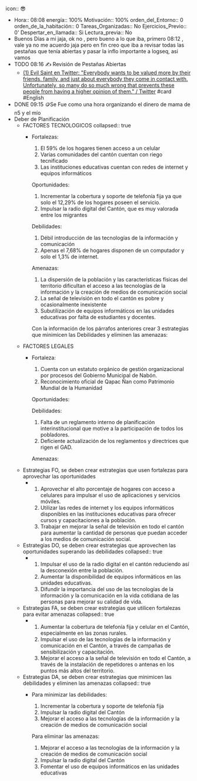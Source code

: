icon:: 😎

- Hora:: 08:08 
  energía:: 100%
  Motivación:: 100%
  orden_del_Entorno:: 0
  orden_de_la_habitación:: 0
  Tareas_Organizadas:: No
  Ejercicios_Previo:: 0'
  Despertar_en_llamada:: Si
  Lectura_previa:: No
- Buenos Días a mi jaja, ok no , pero bueno a lo que iba, primero 08:12 , vale ya no me acuerdo jaja pero en fin creo que iba a revisar todas las pestañas que tenía abiertas y pasar la inflo importante a logseq, asi vamos
- TODO 08:16  ✍️ Revisión de Pestañas Abiertas
	- [(1) Evil Saint en Twitter: "Everybody wants to be valued more by their friends, family, and just about everybody they come in contact with. Unfortunately, so many do so much wrong that prevents these people from having a higher opinion of them." / Twitter](https://twitter.com/sanctemalum/status/1540339749642272769) #card #English
- DONE 09:15  🪙Se Fue como una hora organizando el dinero de mama de  n5 y el mío
- Deber de Planificación
	- FACTORES TECNOLOGICOS
	  collapsed:: true
		- Fortalezas:
		  1.  El 59% de los hogares tienen acceso a un celular
		  2. Varias comunidades del cantón cuentan con riego tecnificado
		  3. Las instituciones educativas cuentan con redes de internet y equipos informáticos
		  
		  Oportunidades:
		  1. Incrementar la cobertura y soporte de telefonía fija ya que solo el 12,29% de los hogares poseen el servicio.
		  2. Impulsar la radio digital del Cantón, que es muy valorada entre los migrantes
		  
		  Debilidades:
		  1. Débil introducción de las tecnologías de la información y comunicación
		  2. Apenas el 7,68% de hogares disponen de un computador y solo el 1,3% de internet.
		  
		  Amenazas:
		  1. La dispersión de la población y las características físicas del territorio dificultan el acceso a las tecnologías de la información y la creación de medios de comunicación social
		  2. La señal de televisión en todo el cantón es pobre y ocasionalmente inexistente
		  3. Subutilización de equipos informáticos en las unidades educativas por falta de estudiantes y docentes.
		  
		  Con la información de los párrafos anteriores crear 3 estrategias que minimicen  las Debilidades y  eliminen las amenazas:
	- FACTORES LEGALES
		- Fortaleza: 
		  1. Cuenta con un estatuto orgánico de gestión organizacional por procesos del Gobierno Municipal de Nabón.
		  2. Reconocimiento oficial de Qapac Ñan como Patrimonio Mundial de la Humanidad
		  
		  Oportunidades:
		  
		  Debilidades:
		  1. Falta de un reglamento interno de planificación interinstitucional que motive a la participación de todos los pobladores.
		  2. Deficiente actualización de los reglamentos y directrices que rigen el GAD.
		  
		  Amenazas:
	- Estrategias  FO, se deben crear estrategias que usen fortalezas para aprovechar  las oportunidades
		- 1. Aprovechar el alto porcentaje de hogares con acceso a celulares para impulsar el uso de aplicaciones y servicios móviles. 
		  2. Utilizar las redes de internet y los equipos informáticos disponibles en las instituciones educativas para ofrecer cursos y capacitaciones a la población. 
		  3. Trabajar en mejorar la señal de televisión en todo el cantón para aumentar la cantidad de personas que puedan acceder a los medios de comunicación social.
	- Estrategias DO, se deben crear estrategias  que aprovechen  las oportunidades superando las debilidades
	  collapsed:: true
		- 1. Impulsar el uso de la radio digital en el cantón reduciendo así la desconexión entre la población.
		  2. Aumentar la disponibilidad de equipos informáticos en las unidades educativas.
		  3. Difundir la importancia del uso de las tecnologías de la información y la comunicación en la vida cotidiana de las personas para mejorar su calidad de vida.
	- Estrategias FA, se deben crear estrategias que utilicen fortalezas  para evitar amenazas
	  collapsed:: true
		- 1. Aumentar la cobertura de telefonía fija y celular en el Cantón, especialmente en las zonas rurales.
		  2. Impulsar el uso de las tecnologías de la información y comunicación en el Cantón, a través de campañas de sensibilización y capacitación.
		  3. Mejorar el acceso a la señal de televisión en todo el Cantón, a través de la instalación de repetidores o antenas en los puntos más altos del territorio.
	- Estrategias DA, se deben crear estrategias que minimicen las debilidades y eliminen las amenazas
	  collapsed:: true
		- Para minimizar las debilidades:
		  1. Incrementar la cobertura y soporte de telefonía fija
		  2. Impulsar la radio digital del Cantón
		  3. Mejorar el acceso a las tecnologías de la información y la creación de medios de comunicación social
		  
		  Para eliminar las amenazas:
		  1. Mejorar el acceso a las tecnologías de la información y la creación de medios de comunicación social
		  2. Impulsar la radio digital del Cantón
		  3. Fomentar el uso de equipos informáticos en las unidades educativas
